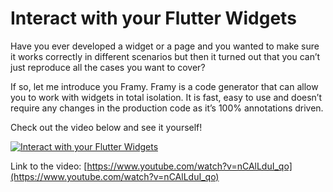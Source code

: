 # Interact with your Flutter Widgets
Have you ever developed a widget or a page and you wanted to make sure it works correctly in different scenarios but then it turned out that you can’t just reproduce all the cases you want to cover?

If so, let me introduce you Framy. Framy is a code generator that can allow you to work with widgets in total isolation. It is fast, easy to use and doesn’t require any changes in the production code as it’s 100% annotations driven.

Check out the video below and see it yourself!

[![Interact with your Flutter Widgets](http://img.youtube.com/vi/nCAlLduI_qo/0.jpg)](http://www.youtube.com/watch?v=nCAlLduI_qo "Video Title")

Link to the video: [https://www.youtube.com/watch?v=nCAlLduI_qo](https://www.youtube.com/watch?v=nCAlLduI_qo)